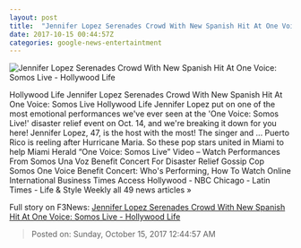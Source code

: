 ```yaml
---
layout: post
title:  "Jennifer Lopez Serenades Crowd With New Spanish Hit At One Voice: Somos Live - Hollywood Life"
date: 2017-10-15 00:44:57Z
categories: google-news-entertaintment
---
```


![Jennifer Lopez Serenades Crowd With New Spanish Hit At One Voice: Somos Live - Hollywood Life](https://pmchollywoodlife.files.wordpress.com/2017/10/jlo-somos-live-performance-ftr.jpg)

Hollywood Life Jennifer Lopez Serenades Crowd With New Spanish Hit At One Voice: Somos Live Hollywood Life Jennifer Lopez put on one of the most emotional performances we've ever seen at the 'One Voice: Somos Live!' disaster relief event on Oct. 14, and we're breaking it down for you here! Jennifer Lopez, 47, is the host with the most! The singer and ... Puerto Rico is reeling after Hurricane Maria. So these pop stars united in Miami to help Miami Herald “One Voice: Somos Live” Video – Watch Performances From Somos Una Voz Benefit Concert For Disaster Relief Gossip Cop Somos One Voice Benefit Concert: Who's Performing, How To Watch Online International Business Times Access Hollywood - NBC Chicago - Latin Times - Life & Style Weekly all 49 news articles »


Full story on F3News: [Jennifer Lopez Serenades Crowd With New Spanish Hit At One Voice: Somos Live - Hollywood Life](http://www.f3nws.com/n/pHZYuH)

> Posted on: Sunday, October 15, 2017 12:44:57 AM
